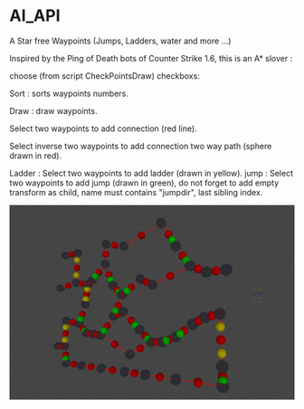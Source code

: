 # AI_API
A Star free Waypoints (Jumps, Ladders, water and more ...)

Inspired by the Ping of Death bots of Counter Strike 1.6, this is an A* slover :

choose (from script CheckPointsDraw) checkboxs:

Sort : sorts waypoints numbers.

Draw : draw waypoints.

Select two waypoints to add connection (red line).

Select inverse two waypoints to add connection two way path (sphere drawn in red).

Ladder : Select two waypoints to add ladder (drawn in yellow).
jump : Select two waypoints to add jump (drawn in green), do not forget to add empty transform as child, name must contains "jumpdir", last sibling index.

![Alt text](Screenshot_1.gif?raw=true "pic")


